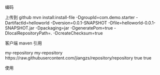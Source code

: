 编码

上传到 github 
mvn install:install-file -DgroupId=com.demo.starter -DartifactId=helloworld -Dversion=0.0.1-SNAPSHOT -Dfile=helloworld-0.0.1-SNAPSHOT.jar -Dpackaging=jar -DgeneratePom=true -DlocalRepositoryPath=.  -DcreateChecksum=true

客户端 maven 引用

<repositories>
    <repository>
        <id>my-repository</id>
        <name>my-repository</name>
        <url>https://raw.githubusercontent.com/jiangzs/repository/repository</url>
        <snapshots>
            <enabled>true</enabled>
        </snapshots>
        <releases>
            <enabled>true</enabled>
        </releases>
    </repository>
</repositories>

使用